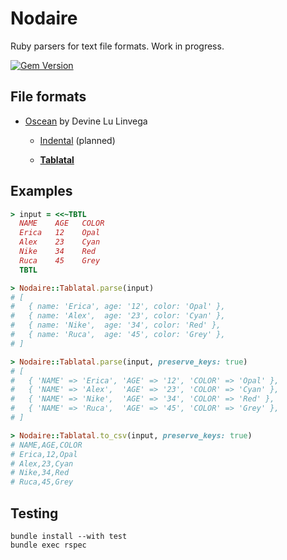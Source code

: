 # Nodaire

Ruby parsers for text file formats. Work in progress.

[![Gem Version](https://badge.fury.io/rb/nodaire.svg)](https://badge.fury.io/rb/nodaire)

## File formats

- [Oscean](https://wiki.xxiivv.com/#oscean) by Devine Lu Linvega

  - [Indental](https://wiki.xxiivv.com/#indental) (planned)

  - [__Tablatal__](https://wiki.xxiivv.com/#tablatal)

## Examples

```ruby
> input = <<~TBTL
  NAME    AGE   COLOR
  Erica   12    Opal
  Alex    23    Cyan
  Nike    34    Red
  Ruca    45    Grey
  TBTL

> Nodaire::Tablatal.parse(input)
# [
#   { name: 'Erica', age: '12', color: 'Opal' },
#   { name: 'Alex',  age: '23', color: 'Cyan' },
#   { name: 'Nike',  age: '34', color: 'Red' },
#   { name: 'Ruca',  age: '45', color: 'Grey' },
# ]

> Nodaire::Tablatal.parse(input, preserve_keys: true)
# [
#   { 'NAME' => 'Erica', 'AGE' => '12', 'COLOR' => 'Opal' },
#   { 'NAME' => 'Alex',  'AGE' => '23', 'COLOR' => 'Cyan' },
#   { 'NAME' => 'Nike',  'AGE' => '34', 'COLOR' => 'Red' },
#   { 'NAME' => 'Ruca',  'AGE' => '45', 'COLOR' => 'Grey' },
# ]

> Nodaire::Tablatal.to_csv(input, preserve_keys: true)
# NAME,AGE,COLOR
# Erica,12,Opal
# Alex,23,Cyan
# Nike,34,Red
# Ruca,45,Grey
```

## Testing

```
bundle install --with test
bundle exec rspec
```
